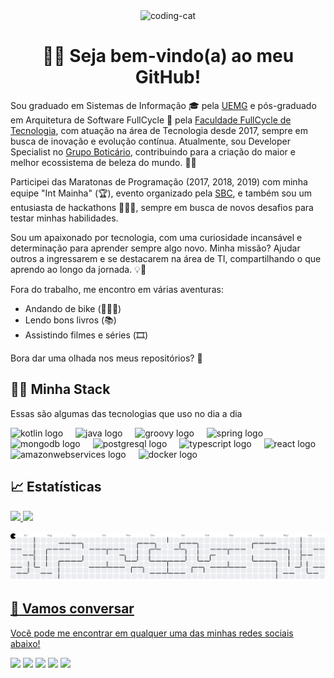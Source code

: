 <div align="center">
  <img src="https://media1.giphy.com/media/v1.Y2lkPTc5MGI3NjExeWk2MGhnNjBkMjF5azNzdWd6cndiYWthdzRoNWZsbGIwdnpnM2lybyZlcD12MV9pbnRlcm5hbF9naWZfYnlfaWQmY3Q9Zw/26xBwdIuRJiAIqHwA/giphy.gif" width="100" alt="coding-cat" />
</div>

<h1 align="center"> 👩‍💻 Seja bem-vindo(a) ao meu GitHub! </h1>

Sou graduado em Sistemas de Informação 🎓 pela [UEMG](http://www.uemg.br/unidades-2019/164-passos) e pós-graduado em Arquitetura de Software FullCycle 🚧 pela [Faculdade FullCycle de Tecnologia](https://fullcycle.com.br/), com atuação na área de Tecnologia desde 2017, sempre em busca de inovação e evolução contínua. Atualmente, sou Developer Specialist no [Grupo Boticário](https://www.grupoboticario.com.br/), contribuindo para a criação do maior e melhor ecossistema de beleza do mundo. 💄✨

Participei das Maratonas de Programação (2017, 2018, 2019) com minha equipe "Int Mainha" (🏆), evento organizado pela [SBC](http://maratona.sbc.org.br/sobre20.html), e também sou um entusiasta de hackathons 🧑🏻‍💻, sempre em busca de novos desafios para testar minhas habilidades.

Sou um apaixonado por tecnologia, com uma curiosidade incansável e determinação para aprender sempre algo novo. Minha missão? Ajudar outros a ingressarem e se destacarem na área de TI, compartilhando o que aprendo ao longo da jornada. 💡🚀

Fora do trabalho, me encontro em várias aventuras:

- Andando de bike (🚵🏻‍♂️)
- Lendo bons livros (📚)
- Assistindo filmes e séries (🎞️)

Bora dar uma olhada nos meus repositórios? 🚀

## 🧑‍💻 Minha Stack

Essas são algumas das tecnologias que uso no dia a dia

<div align="left">
  <img src="https://cdn.jsdelivr.net/gh/devicons/devicon/icons/kotlin/kotlin-original.svg" height="40" alt="kotlin logo"  />
  <img width="12" />
  <img src="https://cdn.jsdelivr.net/gh/devicons/devicon/icons/java/java-original-wordmark.svg" height="40" alt="java logo"  />
  <img width="12" />
  <img src="https://cdn.jsdelivr.net/gh/devicons/devicon/icons/groovy/groovy-original.svg" height="40" alt="groovy logo"  />
  <img width="12" />
  <img src="https://cdn.jsdelivr.net/gh/devicons/devicon/icons/spring/spring-original.svg" height="40" alt="spring logo"  />
  <img width="12" />
  <img src="https://cdn.jsdelivr.net/gh/devicons/devicon/icons/mongodb/mongodb-original.svg" height="40" alt="mongodb logo"  />
  <img width="12" />
  <img src="https://cdn.jsdelivr.net/gh/devicons/devicon/icons/postgresql/postgresql-original.svg" height="40" alt="postgresql logo"  />
  <img width="12" />
  <img src="https://cdn.jsdelivr.net/gh/devicons/devicon/icons/typescript/typescript-original.svg" height="40" alt="typescript logo"  />
  <img width="12" />
  <img src="https://cdn.jsdelivr.net/gh/devicons/devicon/icons/react/react-original-wordmark.svg" height="40" alt="react logo"  />
  <img width="12" />
  <img src="https://cdn.jsdelivr.net/gh/devicons/devicon/icons/amazonwebservices/amazonwebservices-plain-wordmark.svg" height="40" alt="amazonwebservices logo"  />
  <img width="12" />
  <img src="https://cdn.jsdelivr.net/gh/devicons/devicon/icons/docker/docker-original-wordmark.svg" height="40" alt="docker logo"  />
</div>

## 📈 Estatísticas

<div align="left">
  <a href="https://github.com/hygorm10">
  <img height="180em" src="https://github-readme-stats.vercel.app/api?username=hygorm10&show_icons=true&theme=dracula&include_all_commits=true&count_private=true"/>
  <img height="180em" src="https://github-readme-stats.vercel.app/api/top-langs/?username=hygorm10&layout=compact&langs_count=7&theme=dracula"/>
</div>

<br>

<picture>
  <source media="(prefers-color-scheme: dark)" srcset="https://raw.githubusercontent.com/hygorm10/hygorm10/output/pacman-contribution-graph-dark.svg">
  <source media="(prefers-color-scheme: light)" srcset="https://raw.githubusercontent.com/hygorm10/hygorm10/output/pacman-contribution-graph.svg">
  <img alt="pacman contribution graph" src="https://raw.githubusercontent.com/hygorm10/hygorm10/output/pacman-contribution-graph.svg">
</picture>

## :speech_balloon: Vamos conversar

Você pode me encontrar em qualquer uma das minhas redes sociais abaixo!

<div align="left">
  <a href="https://www.linkedin.com/in/hygormartins" target="_blank"><img src="https://img.shields.io/badge/-LinkedIn-%230077B5?style=for-the-badge&logo=linkedin&logoColor=white" target="_blank"></a>
  <a href="https://www.instagram.com/hygorm10" target="_blank"><img src="https://img.shields.io/badge/-Instagram-%23E4405F?style=for-the-badge&logo=instagram&logoColor=white" target="_blank"></a>
  <a href="https://www.facebook.com/HygorMartins" target="_blank"><img src="https://img.shields.io/badge/Facebook-1877F2?style=for-the-badge&logo=facebook&logoColor=white" target="_blank"></a>
  <a href = "mailto:hygor.martins74@live.com"><img src="https://img.shields.io/badge/Microsoft_Outlook-0078D4?style=for-the-badge&logo=microsoft-outlook&logoColor=white target="_blank"></a>
  <a href="https://open.spotify.com/user/hygor_martins?si=6c10a991b7bb4209" target="_blank"><img src="https://img.shields.io/badge/Spotify-1ED760?&style=for-the-badge&logo=spotify&logoColor=white" target="_blank"></a>
</div>

#
